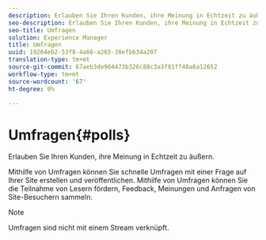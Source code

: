 ```yaml
---
description: Erlauben Sie Ihren Kunden, ihre Meinung in Echtzeit zu äußern.
seo-description: Erlauben Sie Ihren Kunden, ihre Meinung in Echtzeit zu äußern.
seo-title: Umfragen
solution: Experience Manager
title: Umfragen
uuid: 19264eb2-53f8-4a66-a265-38efb634a207
translation-type: tm+mt
source-git-commit: 67aeb3de964473b326c88c3a3f81ff48a6a12652
workflow-type: tm+mt
source-wordcount: '67'
ht-degree: 0%

---
```



# Umfragen{#polls}

Erlauben Sie Ihren Kunden, ihre Meinung in Echtzeit zu äußern.

Mithilfe von Umfragen können Sie schnelle Umfragen mit einer Frage auf Ihrer Site erstellen und veröffentlichen. Mithilfe von Umfragen können Sie die Teilnahme von Lesern fördern, Feedback, Meinungen und Anfragen von Site-Besuchern sammeln.

>[!NOTE]
>
>Umfragen sind nicht mit einem Stream verknüpft.

